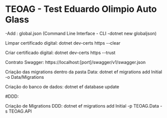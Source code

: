# TEOAG - Test Eduardo Olimpio Auto Glass


-Add : global.json
(Command Line Interface - CLI 
-dotnet new globaljson)

Limpar certificado digital:
dotnet dev-certs https --clear

Criar certificado digital:
dotnet dev-certs https --trust

Contrato Swagger:
https://localhost:[port]/swagger/v1/swagger.json

Criação das migrations dentro da pasta Data:
dotnet ef migrations add Initial -o Data/Migrations

Criação do banco de dados:
dotnet ef database update

#DDD:

Criação de Migrations DDD:
dotnet ef migrations add Initial -p TEOAG.Data -s TEOAG.API


